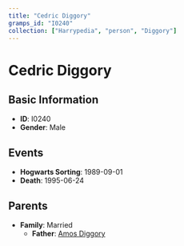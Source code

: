 ```yaml
---
title: "Cedric Diggory"
gramps_id: "I0240"
collection: ["Harrypedia", "person", "Diggory"]
---
```


# Cedric Diggory

## Basic Information

- **ID**: I0240
- **Gender**: Male

## Events

- **Hogwarts Sorting**: 1989-09-01
- **Death**: 1995-06-24

## Parents

- **Family**: Married
  - **Father**: [Amos Diggory](//Diggory/Amos/)

